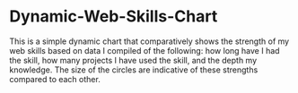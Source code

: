 Dynamic-Web-Skills-Chart
========================

This is a simple dynamic chart that comparatively shows the strength of my web skills based on data I compiled of the following: how long have I had the skill, how many projects I have used the skill, and the depth my knowledge. The size of the circles are indicative of these strengths compared to each other.
